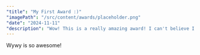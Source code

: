 ```yaml
---
"title": "My First Award :)"
"imagePath": "/src/content/awards/placeholder.png"
"date": "2024-11-11"
"description": "Wow! This is a really amazing award! I can't believe I have it!"
---
```


Wywy is so awesome!